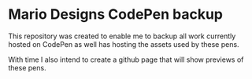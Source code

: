 # Mario Designs CodePen backup

This repository was created to enable me to backup all work currently hosted on CodePen as well has hosting the assets used by these pens.

With time I also intend to create a github page that will show previews of these pens.